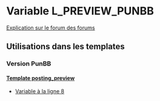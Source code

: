 # Variable L_PREVIEW_PUNBB
[Explication sur le forum des forums](http://forum.forumactif.com/t294113-listing-des-variables#L_PREVIEW_PUNBB)
## Utilisations dans les templates
### Version PunBB
#### [Template posting_preview](punbb/posting_preview.md)
* [Variable à la ligne 8](../punbb/posting_preview.tpl#L8)